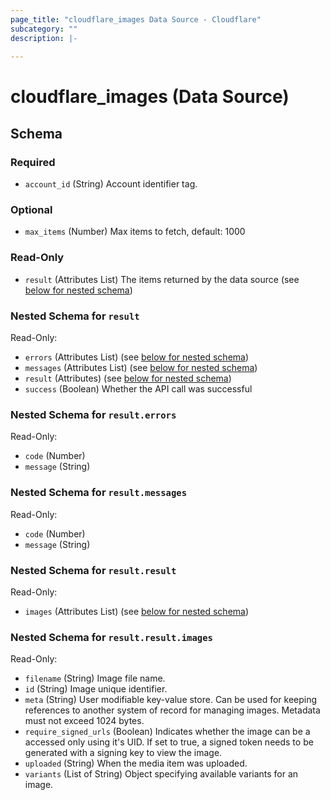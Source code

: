 ```yaml
---
page_title: "cloudflare_images Data Source - Cloudflare"
subcategory: ""
description: |-
  
---
```


# cloudflare_images (Data Source)




<!-- schema generated by tfplugindocs -->
## Schema

### Required

- `account_id` (String) Account identifier tag.

### Optional

- `max_items` (Number) Max items to fetch, default: 1000

### Read-Only

- `result` (Attributes List) The items returned by the data source (see [below for nested schema](#nestedatt--result))

<a id="nestedatt--result"></a>
### Nested Schema for `result`

Read-Only:

- `errors` (Attributes List) (see [below for nested schema](#nestedatt--result--errors))
- `messages` (Attributes List) (see [below for nested schema](#nestedatt--result--messages))
- `result` (Attributes) (see [below for nested schema](#nestedatt--result--result))
- `success` (Boolean) Whether the API call was successful

<a id="nestedatt--result--errors"></a>
### Nested Schema for `result.errors`

Read-Only:

- `code` (Number)
- `message` (String)


<a id="nestedatt--result--messages"></a>
### Nested Schema for `result.messages`

Read-Only:

- `code` (Number)
- `message` (String)


<a id="nestedatt--result--result"></a>
### Nested Schema for `result.result`

Read-Only:

- `images` (Attributes List) (see [below for nested schema](#nestedatt--result--result--images))

<a id="nestedatt--result--result--images"></a>
### Nested Schema for `result.result.images`

Read-Only:

- `filename` (String) Image file name.
- `id` (String) Image unique identifier.
- `meta` (String) User modifiable key-value store. Can be used for keeping references to another system of record for managing images. Metadata must not exceed 1024 bytes.
- `require_signed_urls` (Boolean) Indicates whether the image can be a accessed only using it's UID. If set to true, a signed token needs to be generated with a signing key to view the image.
- `uploaded` (String) When the media item was uploaded.
- `variants` (List of String) Object specifying available variants for an image.


